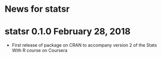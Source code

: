 # News for statsr

# statsr 0.1.0  February 28, 2018

* First release of package on CRAN to accompany version 2 of the Stats With R course on Coursera